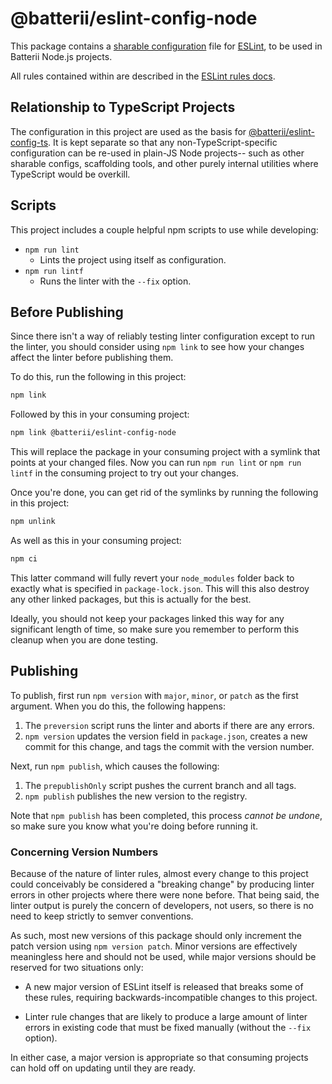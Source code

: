 # @batterii/eslint-config-node

This package contains a
[sharable configuration](https://eslint.org/docs/developer-guide/shareable-configs)
file for [ESLint](https://eslint.org/), to be used in Batterii Node.js projects.

All rules contained within are described in the
[ESLint rules docs](https://eslint.org/docs/rules/).


## Relationship to TypeScript Projects

The configuration in this project are used as the basis for
[@batterii/eslint-config-ts](https://www.npmjs.com/package/@batterii/eslint-config-ts).
It is kept separate so that any non-TypeScript-specific configuration can be
re-used in plain-JS Node projects-- such as other sharable configs, scaffolding
tools, and other purely internal utilities where TypeScript would be overkill.


## Scripts

This project includes a couple helpful npm scripts to use while developing:

- `npm run lint`
	- Lints the project using itself as configuration.
- `npm run lintf`
	- Runs the linter with the `--fix` option.


## Before Publishing

Since there isn't a way of reliably testing linter configuration except to
run the linter, you should consider using `npm link` to see how your changes
affect the linter before publishing them.

To do this, run the following in this project:

```sh
npm link
```

Followed by this in your consuming project:

```sh
npm link @batterii/eslint-config-node
```

This will replace the package in your consuming project with a symlink that
points at your changed files. Now you can run `npm run lint` or `npm run lintf`
in the consuming project to try out your changes.

Once you're done, you can get rid of the symlinks by running the following
in this project:

```sh
npm unlink
```

As well as this in your consuming project:

```sh
npm ci
```

This latter command will fully revert your `node_modules` folder back to exactly
what is specified in `package-lock.json`. This will this also destroy any other
linked packages, but this is actually for the best.

Ideally, you should not keep your packages linked this way for any significant
length of time, so make sure you remember to perform this cleanup when you are
done testing.


## Publishing

To publish, first run `npm version` with `major`, `minor`, or `patch` as the
first argument. When you do this, the following happens:

1. The `preversion` script runs the linter and aborts if there are any errors.
2. `npm version` updates the version field in `package.json`, creates a new
   commit for this change, and tags the commit with the version number.

Next, run `npm publish`, which causes the following:

1. The `prepublishOnly` script pushes the current branch and all tags.
2. `npm publish` publishes the new version to the registry.

Note that `npm publish` has been completed, this process *cannot be undone*, so
make sure you know what you're doing before running it.


### Concerning Version Numbers

Because of the nature of linter rules, almost every change to this project
could conceivably be considered a "breaking change" by producing linter
errors in other projects where there were none before. That being said, the
linter output is purely the concern of developers, not users, so there is no
need to keep strictly to semver conventions.

As such, most new versions of this package should only increment the patch
version using `npm version patch`. Minor versions are effectively meaningless
here and should not be used, while major versions should be reserved for two
situations only:

- A new major version of ESLint itself is released that breaks some of these
  rules, requiring backwards-incompatible changes to this project.

- Linter rule changes that are likely to produce a large amount of linter errors
  in existing code that must be fixed manually (without the `--fix` option).

In either case, a major version is appropriate so that consuming projects can
hold off on updating until they are ready.
